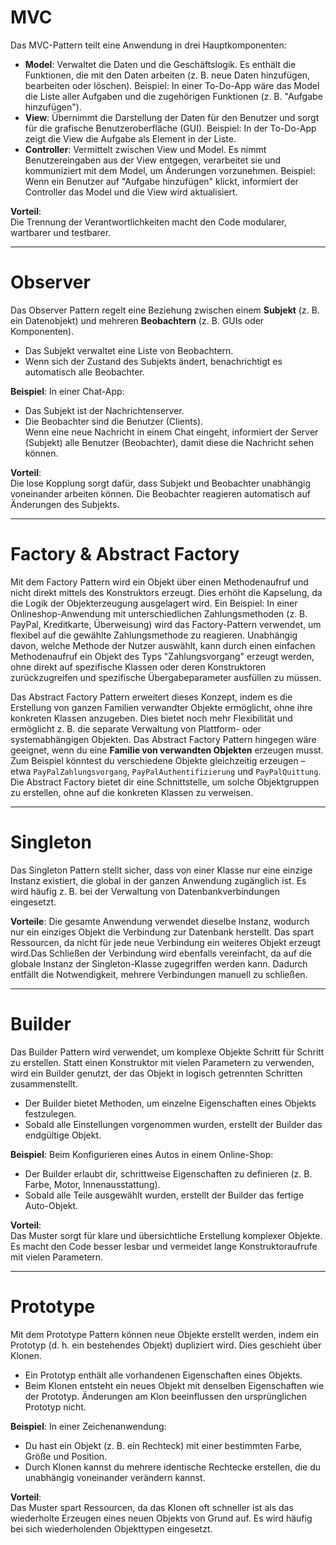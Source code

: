 
# **MVC**

Das MVC-Pattern teilt eine Anwendung in drei Hauptkomponenten:

- **Model**: Verwaltet die Daten und die Geschäftslogik. Es enthält die Funktionen, die mit den Daten arbeiten (z. B. neue Daten hinzufügen, bearbeiten oder löschen). Beispiel: In einer To-Do-App wäre das Model die Liste aller Aufgaben und die zugehörigen Funktionen (z. B. "Aufgabe hinzufügen").
- **View**: Übernimmt die Darstellung der Daten für den Benutzer und sorgt für die grafische Benutzeroberfläche (GUI). Beispiel: In der To-Do-App zeigt die View die Aufgabe als Element in der Liste.
- **Controller**: Vermittelt zwischen View und Model. Es nimmt Benutzereingaben aus der View entgegen, verarbeitet sie und kommuniziert mit dem Model, um Änderungen vorzunehmen. Beispiel: Wenn ein Benutzer auf "Aufgabe hinzufügen" klickt, informiert der Controller das Model und die View wird aktualisiert.

**Vorteil**:  
Die Trennung der Verantwortlichkeiten macht den Code modularer, wartbarer und testbarer.

---
# **Observer**

Das Observer Pattern regelt eine Beziehung zwischen einem **Subjekt** (z. B. ein Datenobjekt) und mehreren **Beobachtern** (z. B. GUIs oder Komponenten).

- Das Subjekt verwaltet eine Liste von Beobachtern.
- Wenn sich der Zustand des Subjekts ändert, benachrichtigt es automatisch alle Beobachter.

**Beispiel**: In einer Chat-App:

- Das Subjekt ist der Nachrichtenserver.
- Die Beobachter sind die Benutzer (Clients).  
    Wenn eine neue Nachricht in einem Chat eingeht, informiert der Server (Subjekt) alle Benutzer (Beobachter), damit diese die Nachricht sehen können.

**Vorteil**:  
Die lose Kopplung sorgt dafür, dass Subjekt und Beobachter unabhängig voneinander arbeiten können. Die Beobachter reagieren automatisch auf Änderungen des Subjekts.

---
# **Factory & Abstract Factory**

Mit dem Factory Pattern wird ein Objekt über einen Methodenaufruf und nicht direkt mittels des Konstruktors erzeugt. Dies erhöht die Kapselung, da die Logik der Objekterzeugung ausgelagert wird. Ein Beispiel: In einer Onlineshop-Anwendung mit unterschiedlichen Zahlungsmethoden (z. B. PayPal, Kreditkarte, Überweisung) wird das Factory-Pattern verwendet, um flexibel auf die gewählte Zahlungsmethode zu reagieren. Unabhängig davon, welche Methode der Nutzer auswählt, kann durch einen einfachen Methodenaufruf ein Objekt des Typs "Zahlungsvorgang" erzeugt werden, ohne direkt auf spezifische Klassen oder deren Konstruktoren zurückzugreifen und spezifische Übergabeparameter ausfüllen zu müssen.

Das Abstract Factory Pattern erweitert dieses Konzept, indem es die Erstellung von ganzen Familien verwandter Objekte ermöglicht, ohne ihre konkreten Klassen anzugeben. Dies bietet noch mehr Flexibilität und ermöglicht z. B. die separate Verwaltung von Plattform- oder systemabhängigen Objekten.
Das Abstract Factory Pattern hingegen wäre geeignet, wenn du eine **Familie von verwandten Objekten** erzeugen musst. Zum Beispiel könntest du verschiedene Objekte gleichzeitig erzeugen – etwa `PayPalZahlungsvorgang`, `PayPalAuthentifizierung` und `PayPalQuittung`. Die Abstract Factory bietet dir eine Schnittstelle, um solche Objektgruppen zu erstellen, ohne auf die konkreten Klassen zu verweisen.

---
# **Singleton**

Das Singleton Pattern stellt sicher, dass von einer Klasse nur eine einzige Instanz existiert, die global in der ganzen Anwendung zugänglich ist. Es wird häufig z. B. bei der Verwaltung von Datenbankverbindungen eingesetzt.

**Vorteile**:
Die gesamte Anwendung verwendet dieselbe Instanz, wodurch nur ein einziges Objekt die Verbindung zur Datenbank herstellt.
Das spart Ressourcen, da nicht für jede neue Verbindung ein weiteres Objekt erzeugt wird.Das Schließen der Verbindung wird ebenfalls vereinfacht, da auf die globale Instanz der Singleton-Klasse zugegriffen werden kann. Dadurch entfällt die Notwendigkeit, mehrere Verbindungen manuell zu schließen.

---
# **Builder**

Das Builder Pattern wird verwendet, um komplexe Objekte Schritt für Schritt zu erstellen. Statt einen Konstruktor mit vielen Parametern zu verwenden, wird ein Builder genutzt, der das Objekt in logisch getrennten Schritten zusammenstellt.

- Der Builder bietet Methoden, um einzelne Eigenschaften eines Objekts festzulegen.
- Sobald alle Einstellungen vorgenommen wurden, erstellt der Builder das endgültige Objekt.

**Beispiel**: Beim Konfigurieren eines Autos in einem Online-Shop:

- Der Builder erlaubt dir, schrittweise Eigenschaften zu definieren (z. B. Farbe, Motor, Innenausstattung).
- Sobald alle Teile ausgewählt wurden, erstellt der Builder das fertige Auto-Objekt.

**Vorteil**:  
Das Muster sorgt für klare und übersichtliche Erstellung komplexer Objekte. Es macht den Code besser lesbar und vermeidet lange Konstruktoraufrufe mit vielen Parametern.

---
# **Prototype**

Mit dem Prototype Pattern können neue Objekte erstellt werden, indem ein Prototyp (d. h. ein bestehendes Objekt) dupliziert wird. Dies geschieht über Klonen.

- Ein Prototyp enthält alle vorhandenen Eigenschaften eines Objekts.
- Beim Klonen entsteht ein neues Objekt mit denselben Eigenschaften wie der Prototyp. Änderungen am Klon beeinflussen den ursprünglichen Prototyp nicht.

**Beispiel**: In einer Zeichenanwendung:

- Du hast ein Objekt (z. B. ein Rechteck) mit einer bestimmten Farbe, Größe und Position.
- Durch Klonen kannst du mehrere identische Rechtecke erstellen, die du unabhängig voneinander verändern kannst.

**Vorteil**:  
Das Muster spart Ressourcen, da das Klonen oft schneller ist als das wiederholte Erzeugen eines neuen Objekts von Grund auf. Es wird häufig bei sich wiederholenden Objekttypen eingesetzt.
